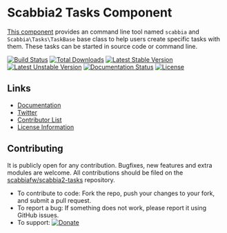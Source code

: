 # Scabbia2 Tasks Component

[This component](https://github.com/scabbiafw/scabbia2-tasks/) provides an command line tool named `scabbia` and `Scabbia\Tasks\TaskBase` base class to help users create specific tasks with them. These tasks can be started in source code or command line.

[![Build Status](https://travis-ci.org/scabbiafw/scabbia2-tasks.png?branch=master)](https://travis-ci.org/scabbiafw/scabbia2-tasks)
[![Total Downloads](https://poser.pugx.org/scabbiafw/scabbia2-tasks/downloads.png)](https://packagist.org/packages/scabbiafw/scabbia2-tasks)
[![Latest Stable Version](https://poser.pugx.org/scabbiafw/scabbia2-tasks/v/stable)](https://packagist.org/packages/scabbiafw/scabbia2-tasks)
[![Latest Unstable Version](https://poser.pugx.org/scabbiafw/scabbia2-tasks/v/unstable)](https://packagist.org/packages/scabbiafw/scabbia2-tasks)
[![Documentation Status](https://readthedocs.org/projects/scabbia2-documentation/badge/?version=latest)](http://docs.scabbiafw.com/)
[![License](https://poser.pugx.org/scabbiafw/scabbia2-tasks/license.png)](https://packagist.org/packages/scabbiafw/scabbia2-tasks)

## Links
- [Documentation](http://docs.scabbiafw.com/)
- [Twitter](https://twitter.com/scabbiafw)
- [Contributor List](contributors.md)
- [License Information](LICENSE)


## Contributing
It is publicly open for any contribution. Bugfixes, new features and extra modules are welcome. All contributions should be filed on the [scabbiafw/scabbia2-tasks](https://github.com/scabbiafw/scabbia2-tasks) repository.

* To contribute to code: Fork the repo, push your changes to your fork, and submit a pull request.
* To report a bug: If something does not work, please report it using GitHub issues.
* To support: [![Donate](https://www.paypalobjects.com/en_US/i/btn/btn_donate_LG.gif)](https://www.paypal.com/cgi-bin/webscr?cmd=_s-xclick&hosted_button_id=BXNMWG56V6LYS)
